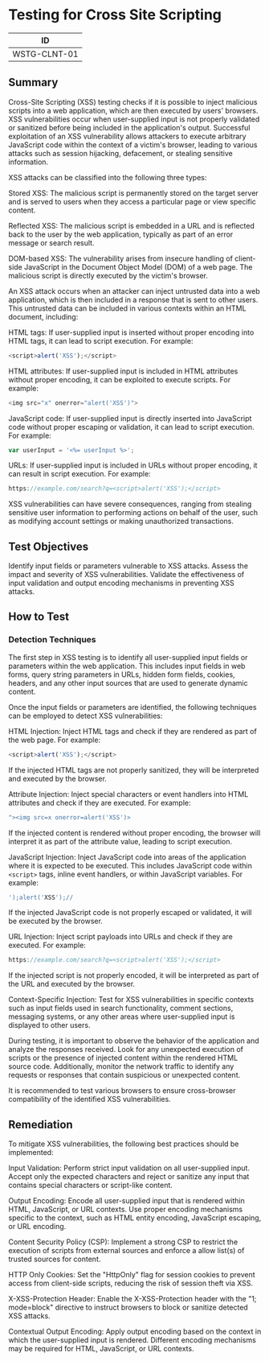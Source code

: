 # Testing for Cross Site Scripting

|ID          |
|------------|
|WSTG-CLNT-01|

## Summary

Cross-Site Scripting (XSS) testing checks if it is possible to inject malicious scripts into a web application, which are then executed by users' browsers. XSS vulnerabilities occur when user-supplied input is not properly validated or sanitized before being included in the application's output. Successful exploitation of an XSS vulnerability allows attackers to execute arbitrary JavaScript code within the context of a victim's browser, leading to various attacks such as session hijacking, defacement, or stealing sensitive information.

XSS attacks can be classified into the following three types:

Stored XSS: The malicious script is permanently stored on the target server and is served to users when they access a particular page or view specific content.

Reflected XSS: The malicious script is embedded in a URL and is reflected back to the user by the web application, typically as part of an error message or search result.

DOM-based XSS: The vulnerability arises from insecure handling of client-side JavaScript in the Document Object Model (DOM) of a web page. The malicious script is directly executed by the victim's browser.

An XSS attack occurs when an attacker can inject untrusted data into a web application, which is then included in a response that is sent to other users. This untrusted data can be included in various contexts within an HTML document, including:

HTML tags: If user-supplied input is inserted without proper encoding into HTML tags, it can lead to script execution. For example:

```js
<script>alert('XSS');</script>
```

HTML attributes: If user-supplied input is included in HTML attributes without proper encoding, it can be exploited to execute scripts. For example:

```js
<img src="x" onerror="alert('XSS')">
```

JavaScript code: If user-supplied input is directly inserted into JavaScript code without proper escaping or validation, it can lead to script execution. For example:

```js
var userInput = '<%= userInput %>';
```

URLs: If user-supplied input is included in URLs without proper encoding, it can result in script execution. For example:

```js
https://example.com/search?q=<script>alert('XSS');</script>
```

XSS vulnerabilities can have severe consequences, ranging from stealing sensitive user information to performing actions on behalf of the user, such as modifying account settings or making unauthorized transactions.

## Test Objectives

Identify input fields or parameters vulnerable to XSS attacks.
Assess the impact and severity of XSS vulnerabilities.
Validate the effectiveness of input validation and output encoding mechanisms in preventing XSS attacks.

## How to Test

### Detection Techniques

The first step in XSS testing is to identify all user-supplied input fields or parameters within the web application. This includes input fields in web forms, query string parameters in URLs, hidden form fields, cookies, headers, and any other input sources that are used to generate dynamic content.

Once the input fields or parameters are identified, the following techniques can be employed to detect XSS vulnerabilities:

HTML Injection: Inject HTML tags and check if they are rendered as part of the web page. For example:

```js
<script>alert('XSS');</script>
```

If the injected HTML tags are not properly sanitized, they will be interpreted and executed by the browser.

Attribute Injection: Inject special characters or event handlers into HTML attributes and check if they are executed. For example:

```js
"><img src=x onerror=alert('XSS')>
```

If the injected content is rendered without proper encoding, the browser will interpret it as part of the attribute value, leading to script execution.

JavaScript Injection: Inject JavaScript code into areas of the application where it is expected to be executed. This includes JavaScript code within `<script>` tags, inline event handlers, or within JavaScript variables. For example:

```js
');alert('XSS');//
````

If the injected JavaScript code is not properly escaped or validated, it will be executed by the browser.

URL Injection: Inject script payloads into URLs and check if they are executed. For example:

```js
https://example.com/search?q=<script>alert('XSS');</script>
```

If the injected script is not properly encoded, it will be interpreted as part of the URL and executed by the browser.

Context-Specific Injection: Test for XSS vulnerabilities in specific contexts such as input fields used in search functionality, comment sections, messaging systems, or any other areas where user-supplied input is displayed to other users.

During testing, it is important to observe the behavior of the application and analyze the responses received. Look for any unexpected execution of scripts or the presence of injected content within the rendered HTML source code. Additionally, monitor the network traffic to identify any requests or responses that contain suspicious or unexpected content.

It is recommended to test various browsers to ensure cross-browser compatibility of the identified XSS vulnerabilities.

## Remediation

To mitigate XSS vulnerabilities, the following best practices should be implemented:

Input Validation: Perform strict input validation on all user-supplied input. Accept only the expected characters and reject or sanitize any input that contains special characters or script-like content.

Output Encoding: Encode all user-supplied input that is rendered within HTML, JavaScript, or URL contexts. Use proper encoding mechanisms specific to the context, such as HTML entity encoding, JavaScript escaping, or URL encoding.

Content Security Policy (CSP): Implement a strong CSP to restrict the execution of scripts from external sources and enforce a allow list(s) of trusted sources for content.

HTTP Only Cookies: Set the "HttpOnly" flag for session cookies to prevent access from client-side scripts, reducing the risk of session theft via XSS.

X-XSS-Protection Header: Enable the X-XSS-Protection header with the "1; mode=block" directive to instruct browsers to block or sanitize detected XSS attacks.

Contextual Output Encoding: Apply output encoding based on the context in which the user-supplied input is rendered. Different encoding mechanisms may be required for HTML, JavaScript, or URL contexts.
